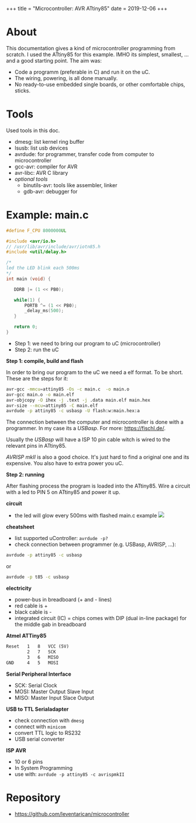 +++
title = "Microcontroller: AVR ATtiny85"
date = 2019-12-06
+++

# About
This documentation gives a kind of microcontroller programming from scratch.
I used the ATtiny85 for this example. IMHO its simplest, smallest, ... and a good starting point.
The aim was: 
* Code a programm (preferable in C) and run it on the uC. 
* The wiring, powering, is all done manually. 
* No ready-to-use embedded single boards, or other comfortable chips, sticks.

# Tools
Used tools in this doc.
* dmesg: list kernel ring buffer
* lsusb: list usb devices
* avrdude: for programmer, transfer code from computer to microcontroller
* gcc-avr: compiler for AVR
* avr-libc: AVR C library
* _optional tools_
    * binutils-avr: tools like assembler, linker
    * gdb-avr: debugger for 

# Example: main.c

```c
#define F_CPU 8000000UL

#include <avr/io.h>
// /usr/lib/avr/include/avr/iotn85.h
#include <util/delay.h>

/*
led the LED blink each 500ms
*/
int main (void) {

   DDRB |= (1 << PB0);

   while(1) {
       PORTB ^= (1 << PB0);
       _delay_ms(500);
   }

   return 0;
}
```

* Step 1: we need to bring our program to uC (microcontroller)
* Step 2: run the uC

__Step 1: compile, build and flash__

In order to bring our program to the uC we need a elf format. To be short. These are the steps for it: 
```bash
avr-gcc -mmcu=attiny85 -Os -c main.c  -o main.o
avr-gcc main.o -o main.elf
avr-objcopy -O ihex -j .text -j .data main.elf main.hex
avr-size --mcu=attiny85 -C main.elf 
avrdude -p attiny85 -c usbasp -U flash:w:main.hex:a
``` 

The connection between the computer and microcontroller is done with a programmer. In my case its a _USBasp_. For more: https://fischl.de/.

Usually the _USBasp_ will have a ISP 10 pin cable witch is wired to the relevant pins in ATtiny85.

_AVRISP mkII_ is also a good choice. It's just hard to find a original one and its expensive. You also have to extra power you uC.

__Step 2: running__

After flashing process the program is loaded into the ATtiny85. Wire a circuit with a led to PIN 5 on ATtiny85 and power it up.

__circuit__
* the led will glow every 500ms with flashed main.c example
![](../main-sketch.png)

__cheatsheet__
* list supported uController: `avrdude -p?`
* check connection between programmer (e.g. USBasp, AVRISP, ...): 
```bash
avrdude -p attiny85 -c usbasp
```
or 
```bash
avrdude -p t85 -c usbasp
```

__electricity__
* power-bus in breadboard (+ and - lines)
* red cable is +
* black cable is -
* integrated circuit (IC) = chips comes with DIP (dual in-line package) for the middle gab in breadboard

__Atmel ATTiny85__

```md
Reset   1   8   VCC (5V)
        2   7	SCK
        3   6	MISO
GND     4   5	MOSI
```

__Serial Peripheral Interface__
* SCK: Serial Clock
* MOSI: Master Output Slave Input
* MISO: Master Input Slace Output

__USB to TTL Serialadapter__
* check connection with `dmesg`
* connect with `minicom`
* convert TTL logic to RS232
* USB serial converter

__ISP AVR__
* 10 or 6 pins
* In System Programming
* use with: `avrdude -p attiny85 -c avrispmkII`

# Repository
* https://github.com/leventarican/microcontroller
